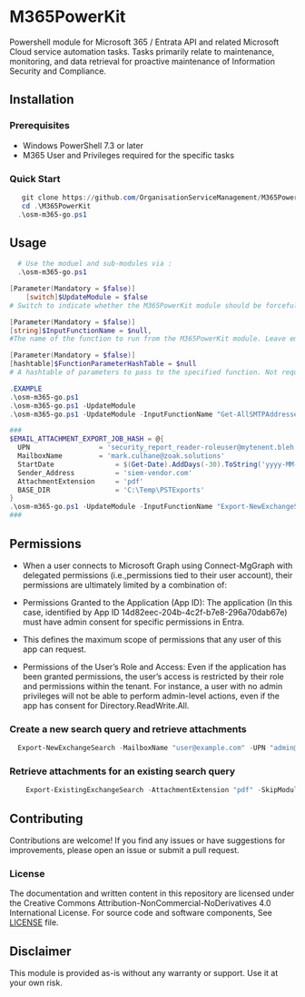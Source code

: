 # M365PowerKit

Powershell module for Microsoft 365 / Entrata API and related Microsoft Cloud service automation tasks. Tasks primarily relate to maintenance, monitoring, and data retrieval for proactive maintenance of Information Security and Compliance.

## Installation

### Prerequisites

- Windows PowerShell 7.3 or later
- M365 User and Privileges required for the specific tasks

### Quick Start

```powershell
   git clone https://github.com/OrganisationServiceManagement/M365PowerKit.git
   cd .\M365PowerKit
  .\osm-m365-go.ps1
```

## Usage

```powershell
  # Use the moduel and sub-modules via :
  .\osm-m365-go.ps1
```

```powershell
[Parameter(Mandatory = $false)]
    [switch]$UpdateModule = $false
# Switch to indicate whether the M365PowerKit module should be forcefully removed and reimports from local source (if you make local code changes, but don't increment module version numbers, this is required).

[Parameter(Mandatory = $false)]
[string]$InputFunctionName = $null,
#The name of the function to run from the M365PowerKit module. Leave empty to show the M365PowerKit UI.

[Parameter(Mandatory = $false)]
[hashtable]$FunctionParameterHashTable = $null
# A hashtable of parameters to pass to the specified function. Not required, if the called function requires parameters, it will prompt you for them... but that is quite cumbersome, so in general  have a note pade with the FunctionParameterHashTable and InputFunctionNames as you use the tool.

.EXAMPLE
.\osm-m365-go.ps1
.\osm-m365-go.ps1 -UpdateModule
.\osm-m365-go.ps1 -UpdateModule -InputFunctionName "Get-AllSMTPAddresses"

###
$EMAIL_ATTACHMENT_EXPORT_JOB_HASH = @{
  UPN                 = 'security_report_reader-roleuser@mytenent.bleh'
  MailboxName         = 'mark.culhane@zoak.solutions'
  StartDate               = $(Get-Date).AddDays(-30).ToString('yyyy-MM-dd')
  Sender_Address          = 'siem-vendor.com'
  AttachmentExtension     = 'pdf'
  BASE_DIR                = 'C:\Temp\PSTExports'
}
.\osm-m365-go.ps1 -UpdateModule -InputFunctionName "Export-NewExchangeSearch" -FunctionParameterHashTable $EMAIL_ATTACHMENT_EXPORT_JOB_HASH
###
```

## Permissions

- When a user connects to Microsoft Graph using Connect-MgGraph with delegated permissions (i.e.,permissions tied to their user account), their permissions are ultimately limited by a combination of:

- Permissions Granted to the Application (App ID): The application (In this case, identified by App ID 14d82eec-204b-4c2f-b7e8-296a70dab67e) must have admin consent for specific permissions in Entra.
- This defines the maximum scope of permissions that any user of this app can request.

- Permissions of the User’s Role and Access: Even if the application has been granted permissions, the user’s access is restricted by their role and permissions within the tenant. For instance, a user with no admin privileges will not be able to perform admin-level actions, even if the app has consent for Directory.ReadWrite.All.

### Create a new search query and retrieve attachments

```powershell
  Export-NewExchangeSearch -MailboxName "user@example.com" -UPN "admin@example.com" -StartDate "2024-04-20" -Subject "Important Policy Docs" -Sender "importantsenderdomainoraddress.com" -AttachmentExtension "pdf"
```

### Retrieve attachments for an existing search query

```powershell
    Export-ExistingExchangeSearch -AttachmentExtension "pdf" -SkipModules -SkipConnIPS -SkipDownload -SearchName "20240429_015205-Export-Job"
```

## Contributing

Contributions are welcome! If you find any issues or have suggestions for improvements, please open an issue or submit a pull request.

### License

The documentation and written content in this repository are licensed under the Creative Commons Attribution-NonCommercial-NoDerivatives 4.0 International License.
For source code and software components, See [LICENSE](LICENSE.md) file.

## Disclaimer

This module is provided as-is without any warranty or support. Use it at your own risk.
